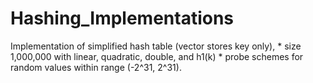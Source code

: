 # Hashing_Implementations
Implementation of simplified hash table (vector stores key only),  * size 1,000,000 with linear, quadratic, double, and h1(k)  * probe schemes for random values within range (-2^31, 2^31).
